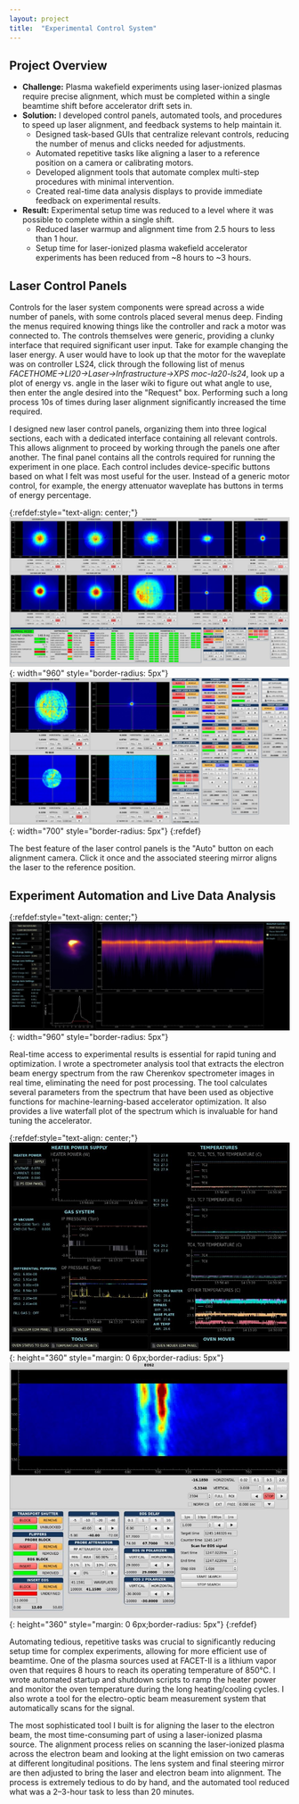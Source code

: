 ```yaml
---
layout: project
title:  "Experimental Control System"
---
```


## Project Overview

* __Challenge:__ Plasma wakefield experiments using laser-ionized plasmas require precise alignment, which must be completed within a single beamtime shift before accelerator drift sets in.
* __Solution:__ I developed control panels, automated tools, and procedures to speed up laser alignment, and feedback systems to help maintain it.
  * Designed task-based GUIs that centralize relevant controls, reducing the number of menus and clicks needed for adjustments.
  * Automated repetitive tasks like aligning a laser to a reference position on a camera or calibrating motors.
  * Developed alignment tools that automate complex multi-step procedures with minimal intervention.
  * Created real-time data analysis displays to provide immediate feedback on experimental results.
* __Result:__ Experimental setup time was reduced to a level where it was possible to complete within a single shift.
  * Reduced laser warmup and alignment time from 2.5 hours to less than 1 hour.
  * Setup time for laser-ionized plasma wakefield accelerator experiments has been reduced from ~8 hours to ~3 hours.

## Laser Control Panels

Controls for the laser system components were spread across a wide number of panels, with some controls placed several menus deep. Finding the menus required knowing things like the controller and rack a motor was connected to. The controls themselves were generic, providing a clunky interface that required significant user input. Take for example changing the laser energy. A user would have to look up that the motor for the waveplate was on controller LS24, click through the following list of menus *FACETHOME->LI20->Laser->Infrastructure->XPS moc-la20-ls24*, look up a plot of energy vs. angle in the laser wiki to figure out what angle to use, then enter the angle desired into the "Request" box. Performing such a long process 10s of times during laser alignment significantly increased the time required.

I designed new laser control panels, organizing them into three logical sections, each with a dedicated interface containing all relevant controls. This allows alignment to proceed by working through the panels one after another. The final panel contains all the controls required for running the experiment in one place. Each control includes device-specific buttons based on what I felt was most useful for the user. Instead of a generic motor control, for example, the energy attenuator waveplate has buttons in terms of energy percentage.

{:refdef:style="text-align: center;"}
![Laser room control panel](/assets/img/LaserRoomControlPanel.jpg){: width="960" style="border-radius: 5px"}
![Tunnel control panel](/assets/img/TunnelControlPanel.jpg){: width="700" style="border-radius: 5px"}
{:refdef}

The best feature of the laser control panels is the "Auto" button on each alignment camera. Click it once and the associated steering mirror aligns the laser to the reference position.

## Experiment Automation and Live Data Analysis

{:refdef:style="text-align: center;"}
![Chernekov spectrometer](/assets/img/CHERWaterfall.jpg){: width="960" style="border-radius: 5px"}

Real-time access to experimental results is essential for rapid tuning and optimization. I wrote a spectrometer analysis tool that extracts the electron beam energy spectrum from the raw Cherenkov spectrometer images in real time, eliminating the need for post processing. The tool calculates several parameters from the spectrum that have been used as objective functions for machine-learning-based accelerator optimization. It also provides a live waterfall plot of the spectrum which is invaluable for hand tuning the accelerator.

{:refdef:style="text-align: center;"}
![Lithium oven panel](/assets/img/LithiumOvenDisplay.jpg){: height="360" style="margin: 0 6px;border-radius: 5px"}
![EOS panel](/assets/img/EOSPanel.jpg){: height="360" style="margin: 0 6px;border-radius: 5px"}
{:refdef}

Automating tedious, repetitive tasks was crucial to significantly reducing setup time for complex experiments, allowing for more efficient use of beamtime. One of the plasma sources used at FACET-II is a lithium vapor oven that requires 8 hours to reach its operating temperature of 850°C. I wrote automated startup and shutdown scripts to ramp the heater power and monitor the oven temperature during the long heating/cooling cycles. I also wrote a tool for the electro-optic beam measurement system that automatically scans for the signal.

The most sophisticated tool I built is for aligning the laser to the electron beam, the most time-consuming part of using a laser-ionized plasma source. The alignment process relies on scanning the laser-ionized plasma across the electron beam and looking at the light emission on two cameras at different longitudinal positions. The lens system and final steering mirror are then adjusted to bring the laser and electron beam into alignment. The process is extremely tedious to do by hand, and the automated tool reduced what was a 2–3-hour task to less than 20 minutes.

<!-- ## Feedbacks to Stabilize Drift

The laser transport from the laser room to the tunnel passes throught the surface building located above the accelerator housing. This building has no temperature regulation, resulting in part of the laser transport undergoing the full outside day-night temperature cycle. The result is a significant alignment drift throughout the day. This is stabilized using a feedback  -->

